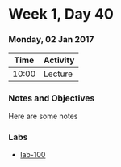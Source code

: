 # Week 1, Day 40

### Monday, 02 Jan 2017

| Time | Activity |
| --- | --- |
| 10:00 | Lecture |

### Notes and Objectives

Here are some notes

### Labs

- [lab-100](http://www.github.com/learn-co-students/lab-100-web-1117)
